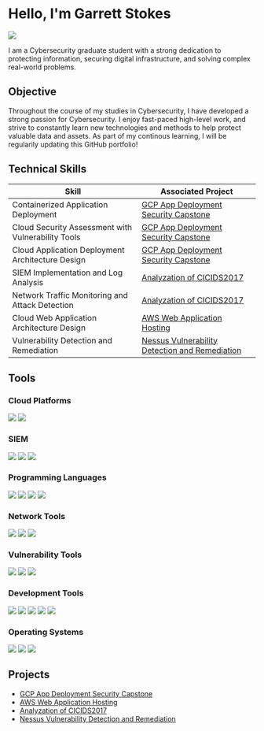 # Hello, I'm Garrett Stokes
<a href="https://www.linkedin.com/in/garrett-stokes-79a5261a4/"><img src="https://img.shields.io/badge/-LinkedIn-0072b1?&style=for-the-badge&logo=linkedin&logoColor=white" /></a>

I am a Cybersecurity graduate student with a strong dedication to protecting information, securing digital infrastructure, and solving complex real-world problems. 

## Objective

Throughout the course of my studies in Cybersecurity, I have developed a strong passion for Cybersecurity. I enjoy fast-paced high-level work, and strive to constantly learn new technologies and methods to help protect valuable data and assets. As part of my continous learning, I will be regularily updating this GitHub portfolio!

## Technical Skills

| Skill                                         | Associated Project         |
|-----------------------------------------------|----------------------------|
| Containerized Application Deployment                     | <a href="https://github.com/stokesgarrett/GCP-App-Deployment-Security-Capstone">GCP App Deployment Security Capstone</a>|
| Cloud Security Assessment with Vulnerability Tools       | <a href="https://github.com/stokesgarrett/GCP-App-Deployment-Security-Capstone">GCP App Deployment Security Capstone</a>|
| Cloud Application Deployment Architecture Design         | <a href="https://github.com/stokesgarrett/GCP-App-Deployment-Security-Capstone">GCP App Deployment Security Capstone</a>|
| SIEM Implementation and Log Analysis                     | <a href="https://github.com/stokesgarrett/Analyzation-of-CIC-IDS2017">Analyzation of CICIDS2017</a>|
| Network Traffic Monitoring and Attack Detection          | <a href="https://github.com/stokesgarrett/Analyzation-of-CIC-IDS2017">Analyzation of CICIDS2017</a>|
| Cloud Web Application Architecture Design                | <a href="https://github.com/stokesgarrett/AWS-Web-Application-Hosting">AWS Web Application Hosting</a>|
| Vulnerability Detection and Remediation                  | <a href="https://github.com/stokesgarrett/Nessus-Vulnerability-Detection-and-Remediation">Nessus Vulnerability Detection and Remediation</a>|

## Tools

### Cloud Platforms
<div>
    <img src="https://img.shields.io/badge/-Google_Cloud_Platform-4285F4?&style=for-the-badge&logo=Google-Cloud&logoColor=white" />
    <img src="https://img.shields.io/badge/-Amazon_Web_Services-232F3E?&style=for-the-badge&logo=amazon&logoColor=white" />
</div>

### SIEM
<div>
    <img src="https://img.shields.io/badge/-Elastic-005571?&style=for-the-badge&logo=Elastic&logoColor=white" />
    <img src="https://img.shields.io/badge/-Logstash-005571?&style=for-the-badge&logo=logstash&logoColor=white" />
    <img src="https://img.shields.io/badge/-Kibana-005571?&style=for-the-badge&logo=kibana&logoColor=white" />
</div>

### Programming Languages
<div>
    <img src="https://img.shields.io/badge/-HTML-E34F26?&style=for-the-badge&logo=html5&logoColor=white" />
    <img src="https://img.shields.io/badge/-JavaScript-F7DF1E?&style=for-the-badge&logo=javascript&logoColor=black" />
    <img src="https://img.shields.io/badge/-PHP-777BB4?&style=for-the-badge&logo=php&logoColor=white" />
    <img src="https://img.shields.io/badge/-Python-3776AB?&style=for-the-badge&logo=python&logoColor=white" />
</div>

### Network Tools
<div>
    <img src="https://img.shields.io/badge/-Wireshark-1679A7?&style=for-the-badge&logo=Wireshark&logoColor=white" />
    <img src="https://img.shields.io/badge/-nmap-FF6600?&style=for-the-badge&logo=nmap&logoColor=white" />
    <img src="https://img.shields.io/badge/-PRTG_Network_Monitor-00B5E2?&style=for-the-badge&logo=prtg&logoColor=white" />
</div>

### Vulnerability Tools
<div>
    <img src="https://img.shields.io/badge/-Nessus-2496ED?&style=for-the-badge&logoColor=white" />
    <img src="https://img.shields.io/badge/-OWASP_ZAP-FF6F00?&style=for-the-badge&logo=owasp&logoColor=white" />
    <img src="https://img.shields.io/badge/-Qualys-0072CE?&style=for-the-badge&logo=qualys&logoColor=white" />
</div>

### Development Tools
<div>
    <img src="https://img.shields.io/badge/-GitHub-181717?&style=for-the-badge&logo=github&logoColor=white" />
    <img src="https://img.shields.io/badge/-Docker-2496ED?&style=for-the-badge&logo=docker&logoColor=white" />
    <img src="https://img.shields.io/badge/-Visual_Studio_Code-007ACC?&style=for-the-badge&logo=visual-studio-code&logoColor=white" />
    <img src="https://img.shields.io/badge/-PowerShell-5391FE?&style=for-the-badge&logo=powershell&logoColor=white" />
    <img src="https://img.shields.io/badge/-Microsoft_365-0078D4?&style=for-the-badge&logo=microsoft&logoColor=white" />
</div>

### Operating Systems
<div>
    <img src="https://img.shields.io/badge/-Windows_10-0078D4?&style=for-the-badge&logo=windows&logoColor=white" />
    <img src="https://img.shields.io/badge/-Ubuntu-FFB700?&style=for-the-badge&logo=ubuntu&logoColor=white" />
    <img src="https://img.shields.io/badge/-Kali_Linux-557C94?&style=for-the-badge&logo=kali-linux&logoColor=white" />
</div>


## Projects
- <a href="https://github.com/stokesgarrett/GCP-App-Deployment-Security-Capstone">GCP App Deployment Security Capstone</a>
- <a href="https://github.com/stokesgarrett/AWS-Web-Application-Hosting">AWS Web Application Hosting</a>
- <a href="https://github.com/stokesgarrett/Analyzation-of-CIC-IDS2017">Analyzation of CICIDS2017</a>
- <a href="https://github.com/stokesgarrett/Nessus-Vulnerability-Detection-and-Remediation">Nessus Vulnerability Detection and Remediation</a>
